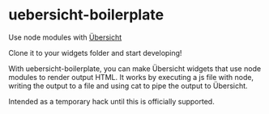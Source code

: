 # uebersicht-boilerplate
Use node modules with [Übersicht](https://github.com/felixhageloh/uebersicht)

Clone it to your widgets folder and start developing!

With uebersicht-boilerplate, you can make Übersicht widgets that use node modules to render output HTML.
It works by executing a js file with node, writing the output to a file and using cat to pipe the output to Übersicht.

Intended as a temporary hack until this is officially supported.
